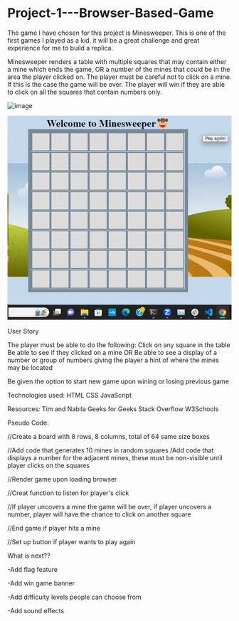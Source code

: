 # Project-1---Browser-Based-Game

The game I have chosen for this project is Minesweeper. This is one of the first games I played as a kid, it will be a great challenge and great experience for me to build a replica. 

Minesweeper renders a table with multiple squares that may contain either a mine which ends the game, OR a number of the mines that could be in the area the player clicked on. The player must be careful not to click on a mine. If this is the case the game will be over. The player will win if they are able to click on all the squares that contain numbers only.

![image](https://github.com/irishjack490/MineSweeperTexas/assets/146676274/680bae89-cb8d-4cec-a45a-b626e20d4eb2)



![Alt text](image.png)


User Story

The player must be able to do the following:
 Click on any square in the table 
 Be able to see if they clicked on a mine OR
 Be able to see a display of a number or group of numbers giving the player a hint of where the mines may be located
 
 Be given the option to start new game upon wining or losing previous game

 Technologies used:
 HTML
 CSS
 JavaScript

 Resources:
 Tim and Nabila
 Geeks for Geeks
 Stack Overflow 
 W3Schools 

 Pseudo Code:

 //Create a board with 8 rows, 8 columns, total of 64 same size boxes

 //Add code that generates 10 mines in random squares
 /Add code that displays a number for the adjacent mines, these must be non-visible until player clicks on the squares

 //Render game upon loading browser

 //Creat function to listen for player's click 

 //If  player uncovers a mine the game will be over, if player uncovers a number, player will have the chance to click on another square
 
 //End game if player hits a mine

 //Set up button if player wants to play again  
 
 What is next??

 -Add flag feature

 -Add win game banner

 -Add difficulty levels people can choose from 

 -Add sound effects
 
